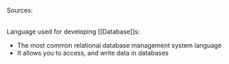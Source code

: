 Sources:

\
Language used for developing [[Database]]s:
- The most common relational database management system language
- It allows you to access, and write data in databases

